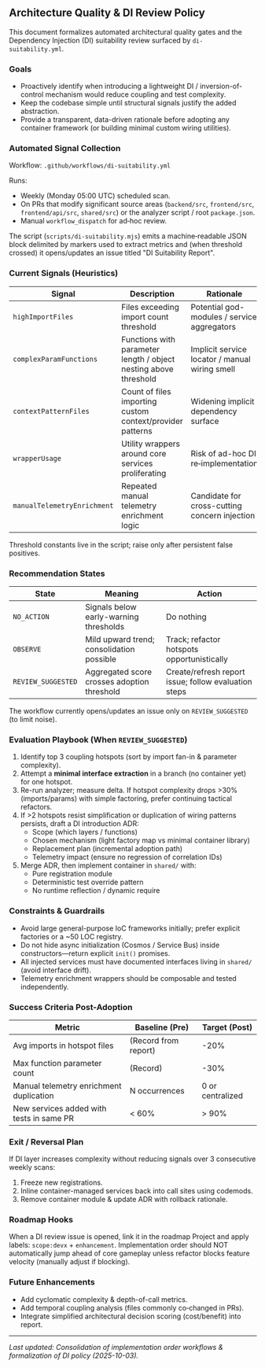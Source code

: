 ## Architecture Quality & DI Review Policy

This document formalizes automated architectural quality gates and the Dependency Injection (DI) suitability review surfaced by `di-suitability.yml`.

### Goals

- Proactively identify when introducing a lightweight DI / inversion-of-control mechanism would reduce coupling and test complexity.
- Keep the codebase simple until structural signals justify the added abstraction.
- Provide a transparent, data-driven rationale before adopting any container framework (or building minimal custom wiring utilities).

### Automated Signal Collection

Workflow: `.github/workflows/di-suitability.yml`

Runs:

- Weekly (Monday 05:00 UTC) scheduled scan.
- On PRs that modify significant source areas (`backend/src`, `frontend/src`, `frontend/api/src`, `shared/src`) or the analyzer script / root `package.json`.
- Manual `workflow_dispatch` for ad‑hoc review.

The script (`scripts/di-suitability.mjs`) emits a machine‑readable JSON block delimited by markers used to extract metrics and (when threshold crossed) it opens/updates an issue titled "DI Suitability Report".

### Current Signals (Heuristics)

| Signal | Description | Rationale |
| ------ | ----------- | --------- |
| `highImportFiles` | Files exceeding import count threshold | Potential god-modules / service aggregators |
| `complexParamFunctions` | Functions with parameter length / object nesting above threshold | Implicit service locator / manual wiring smell |
| `contextPatternFiles` | Count of files importing custom context/provider patterns | Widening implicit dependency surface |
| `wrapperUsage` | Utility wrappers around core services proliferating | Risk of ad-hoc DI re‑implementation |
| `manualTelemetryEnrichment` | Repeated manual telemetry enrichment logic | Candidate for cross-cutting concern injection |

Threshold constants live in the script; raise only after persistent false positives.

### Recommendation States

| State | Meaning | Action |
| ----- | ------- | ------ |
| `NO_ACTION` | Signals below early-warning thresholds | Do nothing |
| `OBSERVE` | Mild upward trend; consolidation possible | Track; refactor hotspots opportunistically |
| `REVIEW_SUGGESTED` | Aggregated score crosses adoption threshold | Create/refresh report issue; follow evaluation steps |

The workflow currently opens/updates an issue only on `REVIEW_SUGGESTED` (to limit noise).

### Evaluation Playbook (When `REVIEW_SUGGESTED`)

1. Identify top 3 coupling hotspots (sort by import fan-in & parameter complexity).
2. Attempt a **minimal interface extraction** in a branch (no container yet) for one hotspot.
3. Re-run analyzer; measure delta. If hotspot complexity drops >30% (imports/params) with simple factoring, prefer continuing tactical refactors.
4. If >2 hotspots resist simplification or duplication of wiring patterns persists, draft a DI introduction ADR:
   - Scope (which layers / functions)
   - Chosen mechanism (light factory map vs minimal container library)
   - Replacement plan (incremental adoption path)
   - Telemetry impact (ensure no regression of correlation IDs)
5. Merge ADR, then implement container in `shared/` with:
   - Pure registration module
   - Deterministic test override pattern
   - No runtime reflection / dynamic require

### Constraints & Guardrails

- Avoid large general-purpose IoC frameworks initially; prefer explicit factories or a ~50 LOC registry.
- Do not hide async initialization (Cosmos / Service Bus) inside constructors—return explicit `init()` promises.
- All injected services must have documented interfaces living in `shared/` (avoid interface drift).
- Telemetry enrichment wrappers should be composable and tested independently.

### Success Criteria Post-Adoption

| Metric | Baseline (Pre) | Target (Post) |
| ------ | -------------- | ------------- |
| Avg imports in hotspot files | (Record from report) | -20% |
| Max function parameter count | (Record) | -30% |
| Manual telemetry enrichment duplication | N occurrences | 0 or centralized |
| New services added with tests in same PR | < 60% | > 90% |

### Exit / Reversal Plan

If DI layer increases complexity without reducing signals over 3 consecutive weekly scans:

1. Freeze new registrations.
2. Inline container-managed services back into call sites using codemods.
3. Remove container module & update ADR with rollback rationale.

### Roadmap Hooks

When a DI review issue is opened, link it in the roadmap Project and apply labels: `scope:devx` + `enhancement`. Implementation order should NOT automatically jump ahead of core gameplay unless refactor blocks feature velocity (manually adjust if blocking).

### Future Enhancements

- Add cyclomatic complexity & depth-of-call metrics.
- Add temporal coupling analysis (files commonly co‑changed in PRs).
- Integrate simplified architectural decision scoring (cost/benefit) into report.

---
*Last updated: Consolidation of implementation order workflows & formalization of DI policy (2025-10-03).* 
